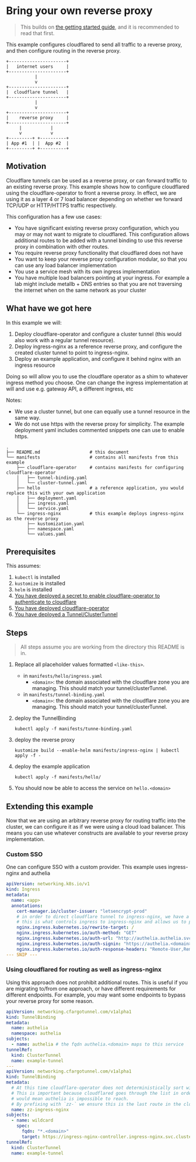 # Bring your own reverse proxy

> This builds on [the getting started guide](../../../README.md#getting-started), and it is recommended to read that first.

This example configures cloudflared to send all traffic to a reverse proxy, and then configure routing in the reverse proxy.

```
+----------------------+
|   internet users     |
+----------------------+
           |
           v
+----------------------+
|  cloudflare tunnel   |
+----------------------+
           |
           v
+----------------------+
|    reverse proxy     |
+----------------------+
     |           |
     v           v
+---------+ +----------+
| App #1  | |  App #2  |
+---------+ +----------+
```

## Motivation

Cloudflare tunnels can be used as a reverse proxy, or can forward traffic to an existing reverse proxy.
This example shows how to configure cloudflared using the cloudflare-operator to front a reverse proxy. 
In effect, we are using it as a layer 4 or 7 load balancer depending on whether we forward TCP/UDP or HTTP/HTTPS traffic respectively.

This configuration has a few use cases:
- You have significant existing reverse proxy configuration, which you may or may not want to migrate to cloudflared.
  This configuration allows additional routes to be added with a tunnel binding to use this reverse proxy in combination with other routes.
- You require reverse proxy functionality that cloudflared does not have
- You want to keep your reverse proxy configuration modular, so that you can use any load balancer implementation
- You use a service mesh with its own ingress implementation
- You have multiple load balancers pointing at your ingress. For example a lab might include metallb + DNS entries so that you are not traversing the internet when on the same network as your cluster

## What have we got here

In this example we will:
1. Deploy cloudflare-operator and configure a cluster tunnel (this would also work with a regular tunnel resource).
2. Deploy ingress-nginx as a reference reverse proxy, and configure the created cluster tunnel to point to ingress-nginx.
3. Deploy an example application, and configure it behind nginx with an ingress resource
   
Doing so will allow you to use the cloudflare operator as a shim to whatever ingress method you choose.
One can change the ingress implementation at will and use e.g. gateway API, a different ingress, etc

Notes:
- We use a cluster tunnel, but one can equally use a tunnel resource in the same way.
- We do not use https with the reverse proxy for simplicity. 
  The example deployment yaml includes commented snippets one can use to enable https.

```
.
├── README.md                   # this document
└── manifests                   # contains all manifests from this example
    ├── cloudflare-operator     # contains manifests for configuring cloudflare-operator
    │   ├── tunnel-binding.yaml    
    │   └── cluster-tunnel.yaml
    ├── hello                   # a reference application, you would replace this with your own application
    │   ├── deployment.yaml
    │   ├── ingress.yaml
    │   └── service.yaml    
    └── ingress-nginx           # this example deploys ingress-nginx as the reverse proxy
        ├── kustomization.yaml
        ├── namespace.yaml
        └── values.yaml
```

## Prerequisites

This assumes:
1. `kubectl` is installed
1. `kustomize` is installed
1. `helm` is installed
1. [You have deployed a secret to enable cloudflare-operator to authenticate to cloudflare](../operator-authentication)
1. [You have deployed cloudflare-operator](../operator-install)
1. [You have deployed a Tunnel/ClusterTunnel](../tunnel-simple)

## Steps

> All steps assume you are working from the directory this README is in.

1. Replace all placeholder values formatted `<like-this>`.
   - in `manifests/hello/ingress.yaml`
     - `<domain>`: the domain associated with the cloudflare zone you are managing.
       This should match your tunnel/clusterTunnel.
   - in `manifests/tunnel-binding.yaml`
       - `<domain>`: the domain associated with the cloudflare zone you are managing.
         This should match your tunnel/clusterTunnel.
1. deploy the TunnelBinding
   ```shell
   kubectl apply -f manifests/tunne-binding.yaml
   ```

1. deploy the reverse proxy
   ```shell
   kustomize build --enable-helm manifests/ingress-nginx | kubectl apply -f - 
   ```
1. deploy the example application
   ```shell
   kubectl apply -f manifests/hello/
   ```

1. You should now be able to access the service on `hello.<domain>`

## Extending this example

Now that we are using an arbitrary reverse proxy for routing traffic into the cluster, we can configure it as if we were using a cloud load balancer.
This means you can use whatever constructs are available to your reverse proxy implementation.

### Custom SSO

One can configure SSO with a custom provider.
This example uses ingress-nginx and authelia

```yaml
apiVersion: networking.k8s.io/v1
kind: Ingress
metadata:
  name: <app>
  annotations:
    cert-manager.io/cluster-issuer: "letsencrypt-prod"
    # in order to direct cloudflare tunnel to ingress-nginx, we have a single TunnelBinding resource in ingress-nginx.
    # this is what controls ingress to ingress-nginx and allows us to put 2fa infront of apps that don't support it natively.
    nginx.ingress.kubernetes.io/rewrite-target: /
    nginx.ingress.kubernetes.io/auth-method: "GET"
    nginx.ingress.kubernetes.io/auth-url: "http://authelia.authelia.svc.cluster.local:8080/api/authz/auth-request"
    nginx.ingress.kubernetes.io/auth-signin: "https://authelia.<domain>?rm=$request_method"
    nginx.ingress.kubernetes.io/auth-response-headers: "Remote-User,Remote-Name,Remote-Groups,Remote-Email"
--- SNIP ---
```

### Using cloudflared for routing as well as ingress-nginx

Using this approach does not prohibit additional routes.
This is useful if you are migrating to/from one approach, or have different requirements for different endpoints.
For example, you may want some endpoints to bypass your reverse proxy for some reason.

```yaml
apiVersion: networking.cfargotunnel.com/v1alpha1
kind: TunnelBinding
metadata:
  name: authelia
  namespace: authelia
subjects:
  - name: authelia # the fqdn authelia.<domain> maps to this service
tunnelRef:
  kind: ClusterTunnel
  name: example-tunnel
---
apiVersion: networking.cfargotunnel.com/v1alpha1
kind: TunnelBinding
metadata:
  # At this time cloudflare-operator does not deterministically sort wildcards to the end of cloudflared's config file.
  # This is important because cloudflared goes through the list in order, and this ingress being before the authelia ingress
  # would mean authelia is impossible to reach.
  # By prefixing with `zz-` we ensure this is the last route in the cloudflared config file
  name: zz-ingress-nginx
subjects:
  - name: wildcard
    spec:
      fqdn: "*.<domain>"
      target: https://ingress-nginx-controller.ingress-nginx.svc.cluster.local:443
tunnelRef:
  kind: ClusterTunnel
  name: example-tunnel
```
